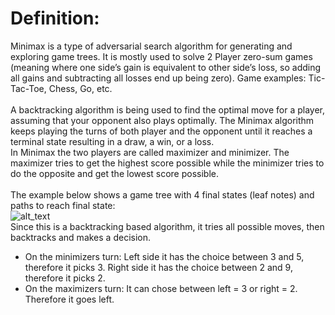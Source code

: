 # Definition:

Minimax is a type of adversarial search algorithm for generating and exploring game trees.
It is mostly used to solve 2 Player zero-sum games (meaning where one side’s gain is equivalent to other side’s loss, so adding all gains and subtracting all losses end up being zero).
Game examples: Tic-Tac-Toe, Chess, Go, etc.\
\
A backtracking algorithm is being used to find the optimal move for a player, assuming that your opponent also plays optimally.
The Minimax algorithm keeps playing the turns of both player and the opponent  until it reaches a terminal state resulting in a draw, a win, or a loss.\
In Minimax the two players are called maximizer and minimizer. The maximizer tries to get the highest score possible while the minimizer tries to do the opposite and get the lowest score possible.\
\
The example below shows a game tree with 4 final states (leaf notes) and paths to reach final state:\
![alt_text](https://media.geeksforgeeks.org/wp-content/uploads/minmax1.png)\
Since this is a backtracking based algorithm, it tries all possible moves, then backtracks and makes a decision.
- On the minimizers turn: Left side it has the choice between 3 and 5, therefore it picks 3. Right side it has the choice between 2 and 9, therefore it picks 2.
- On the maximizers turn: It can chose between left = 3 or right = 2. Therefore it goes left.

# 
